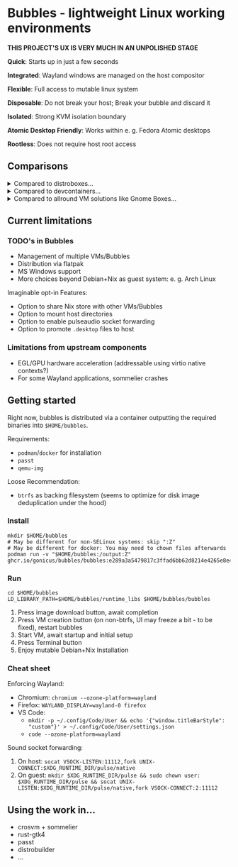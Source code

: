 # Bubbles - lightweight Linux working environments

**THIS PROJECT'S UX IS VERY MUCH IN AN UNPOLISHED STAGE**

**Quick**: Starts up in just a few seconds

**Integrated**: Wayland windows are managed on the host compositor

**Flexible**: Full access to mutable linux system

**Disposable**: Do not break your host; Break your bubble and discard it

**Isolated**: Strong KVM isolation boundary

**Atomic Desktop Friendly**: Works within e. g. Fedora Atomic desktops

**Rootless**: Does not require host root access

## Comparisons

<details>
<summary>Compared to distroboxes...</summary>

Pro Bubbles:
- allows straight-forward use of containers
- provides isolation

Contra Bubbles:
- not as host-integrated as distroboxes

</details>


<details>
<summary>Compared to devcontainers...</summary>

Pro Bubbles:
- allows straight-forward use of containers (hence also devcontainers)

Contra Bubbles:
- not part of devcontainer ecosystem

</details>

<details>
<summary>Compared to allround VM solutions like Gnome Boxes...</summary>

Pro Bubbles:
- does not require stepping through OS installers
- opinionated networking etc.
- allows Wayland integration

Contra Bubbles:
- does not support traditional VM handling use cases

</details>

## Current limitations

### TODO's in Bubbles

- Management of multiple VMs/Bubbles
- Distribution via flatpak
- MS Windows support
- More choices beyond Debian+Nix as guest system: e. g. Arch Linux

Imaginable opt-in Features:

- Option to share Nix store with other VMs/Bubbles
- Option to mount host directories
- Option to enable pulseaudio socket forwarding
- Option to promote `.desktop` files to host

### Limitations from upstream components

- EGL/GPU hardware acceleration (addressable using virtio native contexts?)
- For some Wayland applications, sommelier crashes

## Getting started

Right now, bubbles is distributed via a container outputting the required binaries into `$HOME/bubbles`.

Requirements:
- `podman`/`docker` for installation
- `passt`
- `qemu-img`

Loose Recommendation:
- `btrfs` as backing filesystem (seems to optimize for disk image deduplication under the hood)

### Install

```
mkdir $HOME/bubbles
# May be different for non-SELinux systems: skip ":Z"
# May be different for docker: You may need to chown files afterwards
podman run -v "$HOME/bubbles:/output:Z" ghcr.io/gonicus/bubbles/bubbles:e289a3a5479817c3ffad6bb62d8214e4265e8e4b
```

### Run

```
cd $HOME/bubbles
LD_LIBRARY_PATH=$HOME/bubbles/runtime_libs $HOME/bubbles/bubbles
```

1. Press image download button, await completion
2. Press VM creation button (on non-btrfs, UI may freeze a bit - to be fixed), restart bubbles
3. Start VM, await startup and initial setup
4. Press Terminal button
5. Enjoy mutable Debian+Nix Installation

### Cheat sheet

Enforcing Wayland:

- Chromium: `chromium --ozone-platform=wayland`
- Firefox: `WAYLAND_DISPLAY=wayland-0 firefox`
- VS Code:
    - `mkdir -p ~/.config/Code/User && echo '{"window.titleBarStyle": "custom"}' > ~/.config/Code/User/settings.json`
    - `code --ozone-platform=wayland`

Sound socket forwarding:

1. On host: `socat VSOCK-LISTEN:11112,fork UNIX-CONNECT:$XDG_RUNTIME_DIR/pulse/native`
2. On guest: `mkdir $XDG_RUNTIME_DIR/pulse && sudo chown user: $XDG_RUNTIME_DIR/pulse && socat UNIX-LISTEN:$XDG_RUNTIME_DIR/pulse/native,fork VSOCK-CONNECT:2:11112`

## Using the work in...

- crosvm + sommelier
- rust-gtk4
- passt
- distrobuilder
- ...
